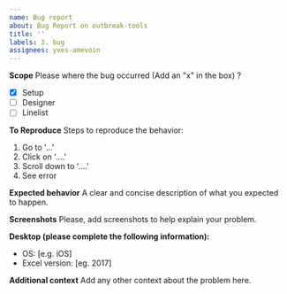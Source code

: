 ```yaml
---
name: Bug report
about: Bug Report on outbreak-tools
title: ''
labels: 3. bug
assignees: yves-amevoin
---
```


**Scope**
Please where the bug occurred (Add an "x" in the box) ?

- [x] Setup
- [ ] Designer
- [ ] Linelist

**To Reproduce**
Steps to reproduce the behavior:
1. Go to '...'
2. Click on '....'
3. Scroll down to '....'
4. See error

**Expected behavior**
A clear and concise description of what you expected to happen.

**Screenshots**
Please, add screenshots to help explain your problem.

**Desktop (please complete the following information):**
 - OS: [e.g. iOS]
 - Excel version: [eg. 2017]

**Additional context**
Add any other context about the problem here.
